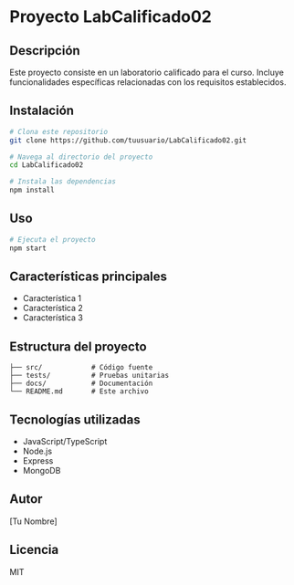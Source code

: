 # Proyecto LabCalificado02

## Descripción
Este proyecto consiste en un laboratorio calificado para el curso. Incluye funcionalidades específicas relacionadas con los requisitos establecidos.

## Instalación
```bash
# Clona este repositorio
git clone https://github.com/tuusuario/LabCalificado02.git

# Navega al directorio del proyecto
cd LabCalificado02

# Instala las dependencias
npm install
```

## Uso
```bash
# Ejecuta el proyecto
npm start
```

## Características principales
- Característica 1
- Característica 2
- Característica 3

## Estructura del proyecto
```
├── src/            # Código fuente
├── tests/          # Pruebas unitarias
├── docs/           # Documentación
└── README.md       # Este archivo
```

## Tecnologías utilizadas
- JavaScript/TypeScript
- Node.js
- Express
- MongoDB

## Autor
[Tu Nombre]

## Licencia
MIT
